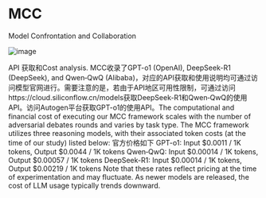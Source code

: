 # MCC
Model Confrontation and Collaboration

![image](https://github.com/user-attachments/assets/fecc6220-3ed8-47db-9509-d823b9718fd2)


API 获取和Cost analysis. 
MCC收录了GPT-o1 (OpenAI), DeepSeek-R1 (DeepSeek), and Qwen‑QwQ (Alibaba)，对应的API获取和使用说明均可通过访问模型官网进行。需要注意的是，若由于API地区可用性限制，可通过访问https://cloud.siliconflow.cn/models获取DeepSeek-R1和Qwen‑QwQ的使用API。访问Autogen平台获取GPT-o1的使用API。The computational and financial cost of executing our MCC framework scales with the number of adversarial debates rounds and varies by task type. The MCC framework utilizes three reasoning models, with their associated token costs (at the time of our study) listed below: 官方价格如下
GPT-o1: Input $0.0011 / 1K tokens, Output $0.0044 / 1K tokens
Qwen‑QwQ: Input $0.00014 / 1K tokens, Output $0.00057 / 1K tokens
DeepSeek-R1: Input $0.00014 / 1K tokens, Output $0.00219 / 1K tokens
Note that these rates reflect pricing at the time of experimentation and may fluctuate. As newer models are released, the cost of LLM usage typically trends downward.
